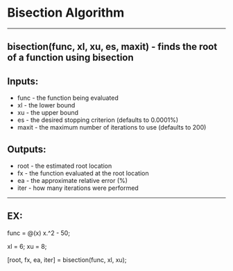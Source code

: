 # Bisection Algorithm
---
## bisection(func, xl, xu, es, maxit) - finds the root of a function using bisection

## Inputs:
* func - the function being evaluated
* xl - the lower bound
* xu - the upper bound
* es - the desired stopping criterion (defaults to 0.0001%)
* maxit - the maximum number of iterations to use (defaults to 200)

## Outputs:
* root - the estimated root location
* fx - the function evaluated at the root location
* ea - the approximate relative error (%)
* iter - how many iterations were performed
---
## EX: 
func = @(x) x.^2 - 50;

xl = 6; xu = 8;

[root, fx, ea, iter] = bisection(func, xl, xu);
